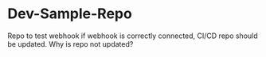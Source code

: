 # Dev-Sample-Repo

Repo to test webhook
if webhook is correctly connected, CI/CD repo should be updated.
Why is repo not updated?
